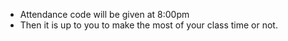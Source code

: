 * Attendance code will be given at 8:00pm
* Then it is up to you to make the most of your class time or not.
